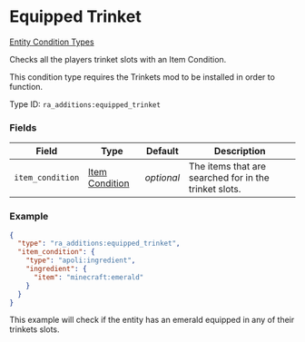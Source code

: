 # Equipped Trinket
[Entity Condition Types](../entity_condition_types_types.md)

Checks all the players trinket slots with an Item Condition.

This condition type requires the Trinkets mod to be installed in order to function.

Type ID: `ra_additions:equipped_trinket`
### Fields
Field | Type | Default | Description
------|------|---------|-------------
`item_condition` | [Item Condition](../item_condition_types.md) | _optional_ | The items that are searched for in the trinket slots.

### Example
```json
{
  "type": "ra_additions:equipped_trinket",
  "item_condition": {
    "type": "apoli:ingredient",
    "ingredient": {
      "item": "minecraft:emerald"
    }
  }
}
```
This example will check if the entity has an emerald equipped in any of their trinkets slots.